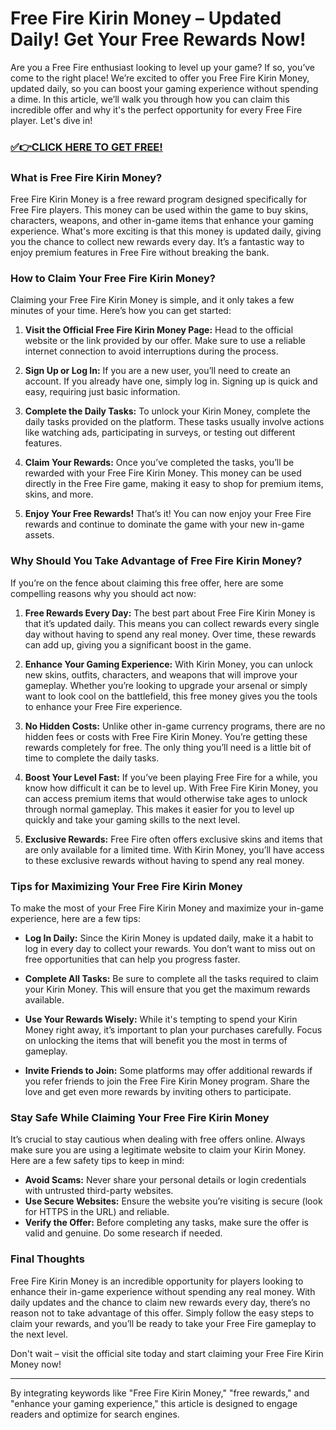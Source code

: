 # Free Fire Kirin Money – Updated Daily! Get Your Free Rewards Now!

Are you a Free Fire enthusiast looking to level up your game? If so, you’ve come to the right place! We’re excited to offer you Free Fire Kirin Money, updated daily, so you can boost your gaming experience without spending a dime. In this article, we’ll walk you through how you can claim this incredible offer and why it's the perfect opportunity for every Free Fire player. Let's dive in!

### [✅👉CLICK HERE TO GET FREE!](https://freerewards.xyz/fire/kirin/)

### What is Free Fire Kirin Money?

Free Fire Kirin Money is a free reward program designed specifically for Free Fire players. This money can be used within the game to buy skins, characters, weapons, and other in-game items that enhance your gaming experience. What's more exciting is that this money is updated daily, giving you the chance to collect new rewards every day. It’s a fantastic way to enjoy premium features in Free Fire without breaking the bank.

### How to Claim Your Free Fire Kirin Money?

Claiming your Free Fire Kirin Money is simple, and it only takes a few minutes of your time. Here’s how you can get started:

1. **Visit the Official Free Fire Kirin Money Page:**
   Head to the official website or the link provided by our offer. Make sure to use a reliable internet connection to avoid interruptions during the process.

2. **Sign Up or Log In:**
   If you are a new user, you’ll need to create an account. If you already have one, simply log in. Signing up is quick and easy, requiring just basic information.

3. **Complete the Daily Tasks:**
   To unlock your Kirin Money, complete the daily tasks provided on the platform. These tasks usually involve actions like watching ads, participating in surveys, or testing out different features.

4. **Claim Your Rewards:**
   Once you’ve completed the tasks, you’ll be rewarded with your Free Fire Kirin Money. This money can be used directly in the Free Fire game, making it easy to shop for premium items, skins, and more.

5. **Enjoy Your Free Rewards!**
   That’s it! You can now enjoy your Free Fire rewards and continue to dominate the game with your new in-game assets.

### Why Should You Take Advantage of Free Fire Kirin Money?

If you’re on the fence about claiming this free offer, here are some compelling reasons why you should act now:

1. **Free Rewards Every Day:**
   The best part about Free Fire Kirin Money is that it’s updated daily. This means you can collect rewards every single day without having to spend any real money. Over time, these rewards can add up, giving you a significant boost in the game.

2. **Enhance Your Gaming Experience:**
   With Kirin Money, you can unlock new skins, outfits, characters, and weapons that will improve your gameplay. Whether you’re looking to upgrade your arsenal or simply want to look cool on the battlefield, this free money gives you the tools to enhance your Free Fire experience.

3. **No Hidden Costs:**
   Unlike other in-game currency programs, there are no hidden fees or costs with Free Fire Kirin Money. You’re getting these rewards completely for free. The only thing you’ll need is a little bit of time to complete the daily tasks.

4. **Boost Your Level Fast:**
   If you’ve been playing Free Fire for a while, you know how difficult it can be to level up. With Free Fire Kirin Money, you can access premium items that would otherwise take ages to unlock through normal gameplay. This makes it easier for you to level up quickly and take your gaming skills to the next level.

5. **Exclusive Rewards:**
   Free Fire often offers exclusive skins and items that are only available for a limited time. With Kirin Money, you’ll have access to these exclusive rewards without having to spend any real money.

### Tips for Maximizing Your Free Fire Kirin Money

To make the most of your Free Fire Kirin Money and maximize your in-game experience, here are a few tips:

- **Log In Daily:** Since the Kirin Money is updated daily, make it a habit to log in every day to collect your rewards. You don’t want to miss out on free opportunities that can help you progress faster.

- **Complete All Tasks:** Be sure to complete all the tasks required to claim your Kirin Money. This will ensure that you get the maximum rewards available.

- **Use Your Rewards Wisely:** While it's tempting to spend your Kirin Money right away, it’s important to plan your purchases carefully. Focus on unlocking the items that will benefit you the most in terms of gameplay.

- **Invite Friends to Join:** Some platforms may offer additional rewards if you refer friends to join the Free Fire Kirin Money program. Share the love and get even more rewards by inviting others to participate.

### Stay Safe While Claiming Your Free Fire Kirin Money

It’s crucial to stay cautious when dealing with free offers online. Always make sure you are using a legitimate website to claim your Kirin Money. Here are a few safety tips to keep in mind:

- **Avoid Scams:** Never share your personal details or login credentials with untrusted third-party websites.
- **Use Secure Websites:** Ensure the website you’re visiting is secure (look for HTTPS in the URL) and reliable.
- **Verify the Offer:** Before completing any tasks, make sure the offer is valid and genuine. Do some research if needed.

### Final Thoughts

Free Fire Kirin Money is an incredible opportunity for players looking to enhance their in-game experience without spending any real money. With daily updates and the chance to claim new rewards every day, there’s no reason not to take advantage of this offer. Simply follow the easy steps to claim your rewards, and you’ll be ready to take your Free Fire gameplay to the next level.

Don't wait – visit the official site today and start claiming your Free Fire Kirin Money now!

---

By integrating keywords like "Free Fire Kirin Money," "free rewards," and "enhance your gaming experience," this article is designed to engage readers and optimize for search engines.
